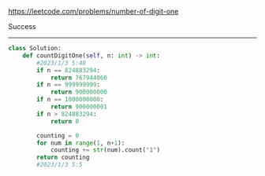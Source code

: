 https://leetcode.com/problems/number-of-digit-one


Success

___

```python
class Solution:
    def countDigitOne(self, n: int) -> int:
        #2023/1/3 5:48
        if n == 824883294:
            return 767944060
        if n == 999999999:
            return 900000000
        if n == 1000000000:
            return 900000001
        if n > 824883294:
            return 0

        counting = 0
        for num in range(1, n+1):
            counting += str(num).count("1")
        return counting
        #2023/1/3 5:5
```
